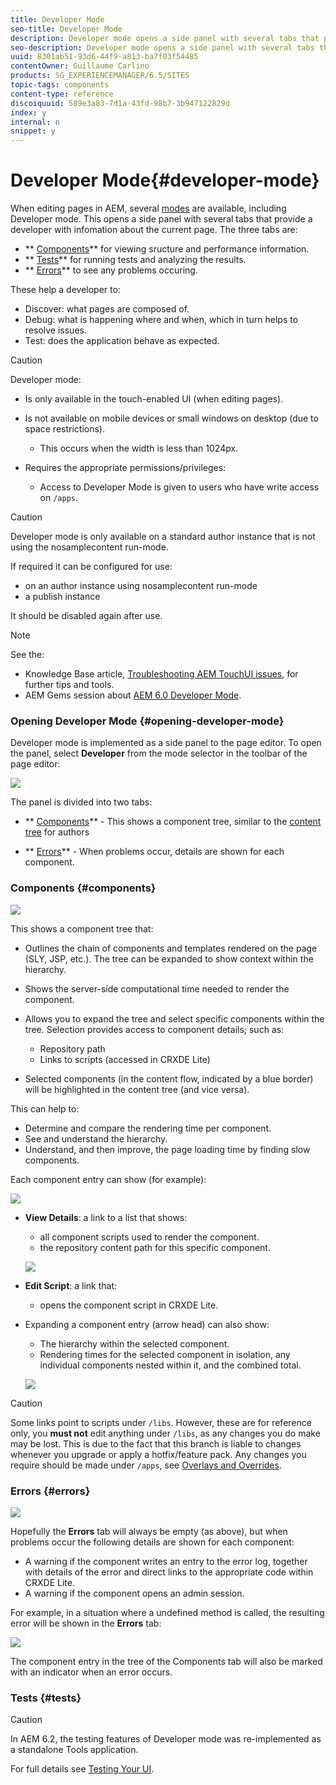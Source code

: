 ```yaml
---
title: Developer Mode
seo-title: Developer Mode
description: Developer mode opens a side panel with several tabs that provide a developer with infomation about the current page
seo-description: Developer mode opens a side panel with several tabs that provide a developer with infomation about the current page
uuid: 8301ab51-93d6-44f9-a813-ba7f03f54485
contentOwner: Guillaume Carlino
products: SG_EXPERIENCEMANAGER/6.5/SITES
topic-tags: components
content-type: reference
discoiquuid: 589e3a83-7d1a-43fd-98b7-3b947122829d
index: y
internal: n
snippet: y
---
```


# Developer Mode{#developer-mode}

When editing pages in AEM, several [modes](../../../sites/authoring/using/author-environment-tools.md#modestouchoptimizedui) are available, including Developer mode. This opens a side panel with several tabs that provide a developer with infomation about the current page. The three tabs are:

* ** [Components](#components)** for viewing sructure and performance information.
* ** [Tests](#tests)** for running tests and analyzing the results.
* ** [Errors](#errors)** to see any problems occuring.

These help a developer to:

* Discover: what pages are composed of.
* Debug: what is happening where and when, which in turn helps to resolve issues.
* Test: does the application behave as expected.

>[!CAUTION]
>
>Developer mode:
>
>* Is only available in the touch-enabled UI (when editing pages).
>* Is not available on mobile devices or small windows on desktop (due to space restrictions).  
>
>    * This occurs when the width is less than 1024px.  
>
>* Requires the appropriate permissions/privileges:  
>
>    * Access to Developer Mode is given to users who have write access on `/apps`.
>

>[!CAUTION]
>
>Developer mode is only available on a standard author instance that is not using the nosamplecontent run-mode.
>
>If required it can be configured for use:
>
>* on an author instance using nosamplecontent run-mode   
>* a publish instance
>
>It should be disabled again after use.

>[!NOTE]
>
>See the:
>
>* Knowledge Base article, [Troubleshooting AEM TouchUI issues](https://helpx.adobe.com/experience-manager/kb/troubleshooting-aem-touchui-issues.html), for further tips and tools.
>* AEM Gems session about [AEM 6.0 Developer Mode](http://docs.adobe.com/content/ddc/en/gems/aem-6-0-developer-mode.html).
>

### Opening Developer Mode {#opening-developer-mode}

Developer mode is implemented as a side panel to the page editor. To open the panel, select **Developer** from the mode selector in the toolbar of the page editor:

![](assets/chlimage_1-11.png)

The panel is divided into two tabs:

* ** [Components](../../../sites/developing/using/developer-mode.md#components)** - This shows a component tree, similar to the [content tree](../../../sites/authoring/using/author-environment-tools.md#content-tree) for authors

* ** [Errors](../../../sites/developing/using/developer-mode.md#errors)** - When problems occur, details are shown for each component.

### Components {#components}

![](assets/chlimage_1-12.png)

This shows a component tree that:

* Outlines the chain of components and templates rendered on the page (SLY, JSP, etc.). The tree can be expanded to show context within the hierarchy.  
* Shows the server-side computational time needed to render the component.
* Allows you to expand the tree and select specific components within the tree. Selection provides access to component details; such as:

    * Repository path
    * Links to scripts (accessed in CRXDE Lite)

* Selected components (in the content flow, indicated by a blue border) will be highlighted in the content tree (and vice versa).

This can help to:

* Determine and compare the rendering time per component.
* See and understand the hierarchy.  
* Understand, and then improve, the page loading time by finding slow components.

Each component entry can show (for example):

![](assets/chlimage_1-13.png)

* **View Details**: a link to a list that shows:

    * all component scripts used to render the component.
    * the repository content path for this specific component.

  ![](assets/chlimage_1-14.png)

* **Edit Script**: a link that:

    * opens the component script in CRXDE Lite.

* Expanding a component entry (arrow head) can also show:

    * The hierarchy within the selected component.
    * Rendering times for the selected component in isolation, any individual components nested within it, and the combined total.

  ![](assets/chlimage_1-15.png)

>[!CAUTION]
>
>Some links point to scripts under `/libs`. However, these are for reference only, you **must not** edit anything under `/libs`, as any changes you do make may be lost. This is due to the fact that this branch is liable to changes whenever you upgrade or apply a hotfix/feature pack. Any changes you require should be made under `/apps`, see [Overlays and Overrides](/sites/developing/using/overlays.md).

### Errors {#errors}

![](assets/chlimage_1-16.png)

Hopefully the **Errors** tab will always be empty (as above), but when problems occur the following details are shown for each component:

* A warning if the component writes an entry to the error log, together with details of the error and direct links to the appropriate code within CRXDE Lite.  
* A warning if the component opens an admin session.

For example, in a situation where a undefined method is called, the resulting error will be shown in the **Errors** tab:

![](assets/chlimage_1-17.png)

The component entry in the tree of the Components tab will also be marked with an indicator when an error occurs.

### Tests {#tests}

>[!CAUTION]
>
>In AEM 6.2, the testing features of Developer mode was re-implemented as a standalone Tools application.
>
>For full details see [Testing Your UI](../../../sites/developing/using/hobbes.md).

